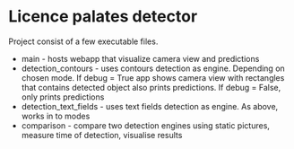 # Licence palates detector

Project consist of a few executable files.

* main - hosts webapp that visualize camera view and predictions
* detection_contours - uses contours detection as engine. Depending on chosen mode. If debug = True app shows camera
  view with rectangles that contains detected object also prints predictions. If debug = False, only prints predictions
* detection_text_fields - uses text fields detection as engine. As above, works in to modes
* comparison - compare two detection engines using static pictures, measure time of detection, visualise results